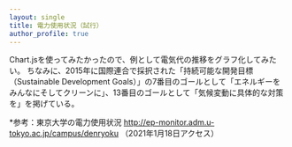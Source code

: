 ```yaml
---
layout: single
title: 電力使用状況（試行）
author_profile: true
---
```


Chart.jsを使ってみたかったので、例として電気代の推移をグラフ化してみたい。
ちなみに、2015年に国際連合で採択された「持続可能な開発目標（Sustainable Development Goals）」の7番目のゴールとして「エネルギーをみんなにそしてクリーンに」、13番目のゴールとして「気候変動に具体的な対策を」を掲げている。

<script src="https://cdnjs.cloudflare.com/ajax/libs/Chart.js/2.1.4/Chart.min.js"></script>

<canvas id="myChart" width="400" height="400"></canvas>
<script type="text/javascript">
  // データ --- (*1)
  const data = {
    labels: ['A', 'B', 'C', 'D', 'E'],
    datasets: [{
      label: '国語のテスト',
      data: [78, 64, 35, 90, 83]
    }]}
  // グラフを描画 --- (*2)
  const ctx = document.getElementById('chart_cv')
  const chart_cv = new Chart(ctx, {
    type: 'bar', // グラフの種類
    data: data, // データ
    options: {}}) // オプション
</script>



*参考：東京大学の電力使用状況
http://ep-monitor.adm.u-tokyo.ac.jp/campus/denryoku
（2021年1月18日アクセス）